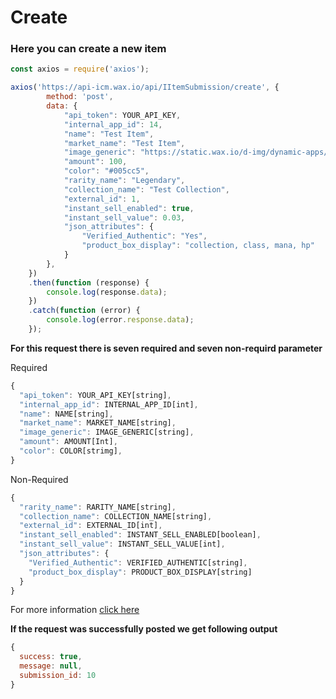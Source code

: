 # Create
### Here you can create a new item

```javascript
const axios = require('axios');

axios('https://api-icm.wax.io/api/IItemSubmission/create', {
        method: 'post',
        data: {
            "api_token": YOUR_API_KEY,
            "internal_app_id": 14,
            "name": "Test Item",
            "market_name": "Test Item",
            "image_generic": "https://static.wax.io/d-img/dynamic-apps/img/phpfdn9tp-1db5e2fb79.png",
            "amount": 100,
            "color": "#005cc5",
            "rarity_name": "Legendary",
            "collection_name": "Test Collection",
            "external_id": 1,
            "instant_sell_enabled": true,
            "instant_sell_value": 0.03,
            "json_attributes": {
                "Verified_Authentic": "Yes",
                "product_box_display": "collection, class, mana, hp"
            }
        },
    })
    .then(function (response) {
        console.log(response.data);
    })
    .catch(function (error) {
        console.log(error.response.data);
    });
```

**For this request there is seven required and seven non-requird parameter**

Required
```javascript
{
  "api_token": YOUR_API_KEY[string],
  "internal_app_id": INTERNAL_APP_ID[int],
  "name": NAME[string],
  "market_name": MARKET_NAME[string],
  "image_generic": IMAGE_GENERIC[string],
  "amount": AMOUNT[Int],
  "color": COLOR[strimg],
}
```

Non-Required
```javascript
{
  "rarity_name": RARITY_NAME[string],
  "collection_name": COLLECTION_NAME[string],
  "external_id": EXTERNAL_ID[int],
  "instant_sell_enabled": INSTANT_SELL_ENABLED[boolean],
  "instant_sell_value": INSTANT_SELL_VALUE[int],
  "json_attributes": {
    "Verified_Authentic": VERIFIED_AUTHENTIC[string],
    "product_box_display": PRODUCT_BOX_DISPLAY[string]
  }
}
```

For more information [click here](https://github.com/worldwide-asset-exchange/wax-item-creation-management/blob/master/IItemSubmission/create.md)

**If the request was successfully posted we get following output**
```javascript
{ 
  success: true,
  message: null,
  submission_id: 10
}
```


